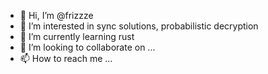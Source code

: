 - 👋 Hi, I’m @frizzze
- 👀 I’m interested in sync solutions, probabilistic decryption
- 🌱 I’m currently learning rust
- 💞️ I’m looking to collaborate on ...
- 📫 How to reach me ...

<!---
frizzze/frizzze is a ✨ special ✨ repository because its `README.md` (this file) appears on your GitHub profile.
You can click the Preview link to take a look at your changes.
--->
